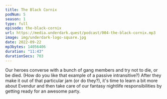 ```yaml
---
title: The Black Cornix
podNum: 5
season: 1
type: full
episode: the-black-cornix
url: https://media.underdark.quest/podcast/004-the-black-cornix.mp3
image: img/underdark-logo-square.jpg
date: 2022-09-22
mp3bytes: 14056406
duration: "11:43"
durationSecs: 703
---
```


Our heroes converse with a bunch of gang members and try not to die, or be died. (How do you like
that example of a passive intransitive?) After they make it out of that particular jam (or do
they?), it's time to learn a bit more about Evendur and then take care of our fantasy nightlife
responsibilities by getting ready for an awesome party.
